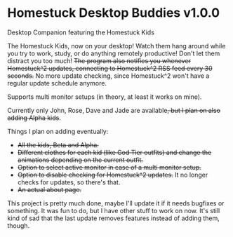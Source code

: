 # Homestuck Desktop Buddies v1.0.0
Desktop Companion featuring the Homestuck Kids

The Homestuck Kids, now on your desktop! Watch them hang around while you try to work, study, or do anything remotely productive! Don't let them distract you too much! ~~The program also notifies you whenever Homestuck^2 updates, connecting to Homestuck^2 RSS feed every 30 seconds.~~ No more update checking, since Homestuck^2 won't have a regular update schedule anymore.

Supports multi monitor setups (in theory, at least it works on mine).

Currently only John, Rose, Dave and Jade are available~~, but I plan on also adding Alpha kids~~.

Things I plan on adding eventually:

* ~~All the kids, Beta and Alpha.~~
* ~~Different clothes for each kid (like God Tier outfits) and change the animations depending on the current outfit.~~
* ~~Option to select active monitor in case of a multi monitor setup.~~
* ~~Option to disable checking for Homestuck^2 updates.~~ It no longer checks for updates, so there's that.
* ~~An actual about page.~~

This project is pretty much done, maybe I'll update it if it needs bugfixes or something. It was fun to do, but I have other stuff to work on now. It's still kind of sad that the last update removes features instead of adding them, though.